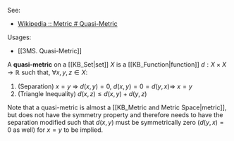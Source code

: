 See:
* [Wikipedia :: Metric # Quasi-Metric](https://en.wikipedia.org/wiki/Metric_(mathematics)#Quasimetrics)

Usages:
* [[3MS. Quasi-Metric]]

A **quasi-metric** on a [[KB_Set|set]] $X$ is a [[KB_Function|function]] $d:X\times X\to \mathbb{R}$ such that, $\forall x,y,z\in X$:

1. (Separation) $x=y~\Rightarrow~d(x,y)=0,~d(x,y)=0=d(y,x)\Rightarrow~x=y$
2. (Triangle Inequality) $d(x,z)\leq d(x,y)+d(y,z)$

Note that a quasi-metric is almost a [[KB_Metric and Metric Space|metric]], but does not have the symmetry property and therefore needs to have the separation modified such that $d(x,y)$ must be symmetrically zero ($d(y,x)=0$ as well) for $x=y$ to be implied.